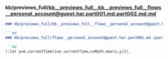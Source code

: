 ### kb/previews_full/kb__previews_full__kb__previews_full__flows__personal_account@guest.har.part001.md.part002.md.md

```md
### kb/previews_full/kb__previews_full__flows__personal_account@guest.har.part001.md.part002.md

```md
### kb/previews_full/flows__personal_account@guest.har.part001.md (part 002)

```md
);let y=m.currentTimeline.currentTime;s=Math.max(s,y)}),
```

```

```

```
